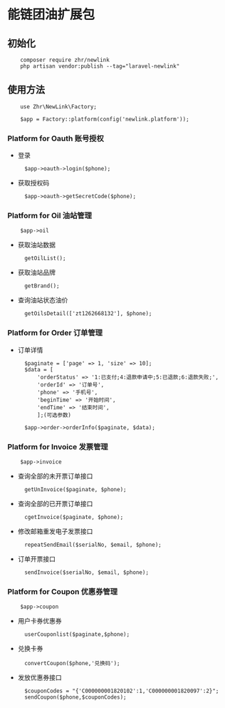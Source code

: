 # 能链团油扩展包

## 初始化

        composer require zhr/newlink
        php artisan vendor:publish --tag="laravel-newlink"

## 使用方法

        use Zhr\NewLink\Factory;

        $app = Factory::platform(config('newlink.platform'));

### Platform for Oauth 账号授权

* 登录

        $app->oauth->login($phone);

* 获取授权码

        $app->oauth->getSecretCode($phone);

### Platform for Oil 油站管理

        $app->oil

* 获取油站数据

        getOilList();

* 获取油站品牌

        getBrand();

* 查询油站状态油价

        getOilsDetail(['zt1262668132'], $phone);
        
### Platform for Order 订单管理

* 订单详情

        $paginate = ['page' => 1, 'size' => 10];
        $data = [
            'orderStatus' => '1:已支付;4:退款申请中;5:已退款;6:退款失败;',
            'orderId' => '订单号',
            'phone' => '手机号',
            'beginTime' => '开始时间',
            'endTime' => '结束时间',
            ];(可选参数)

        $app->order->orderInfo($paginate, $data);

### Platform for Invoice 发票管理

        $app->invoice

* 查询全部的未开票订单接口

        getUnInvoice($paginate, $phone);

* 查询全部的已开票订单接口

        cgetInvoice($paginate, $phone);

* 修改邮箱重发电子发票接口

        repeatSendEmail($serialNo, $email, $phone);

* 订单开票接口

        sendInvoice($serialNo, $email, $phone);

### Platform for Coupon 优惠券管理

        $app->coupon

* 用户卡券优惠券

        userCouponlist($paginate,$phone);

* 兑换卡券

        convertCoupon($phone,'兑换码');

* 发放优惠券接口

        $couponCodes = "{'C000000001820102':1,'C000000001820097':2}";
        sendCoupon($phone,$couponCodes);
